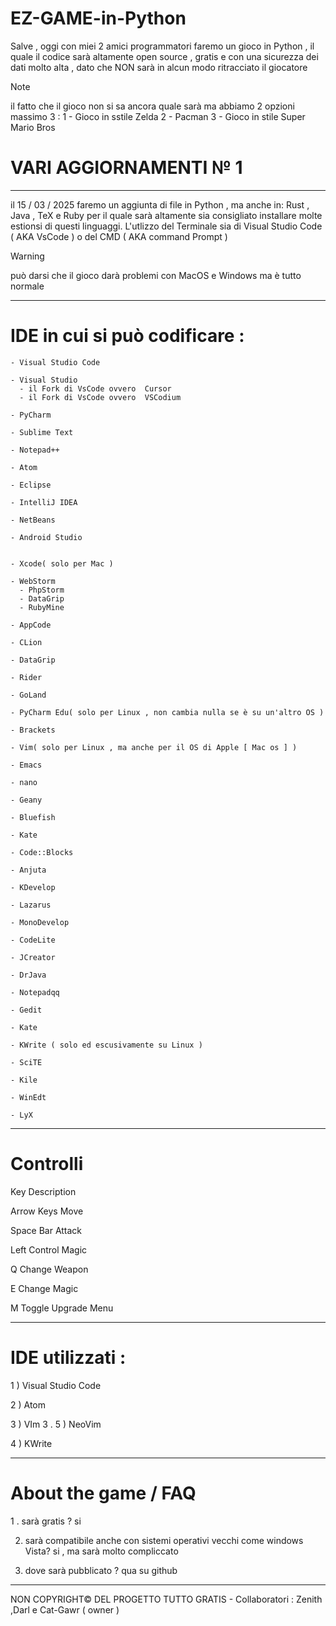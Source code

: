 # EZ-GAME-in-Python
Salve , oggi con miei 2 amici programmatori faremo un gioco in Python ,
il quale il codice sarà altamente open source , gratis e con una
sicurezza dei dati molto alta , dato che NON sarà in alcun modo ritracciato il giocatore

> [!NOTE]
> il fatto che il gioco non si sa ancora quale sarà ma abbiamo
> 2 opzioni massimo 3 :
> 1 - Gioco in sstile Zelda
> 2 - Pacman
> 3 - Gioco in stile Super Mario Bros

# VARI AGGIORNAMENTI № 1
---------------------------------------------
il 15 / 03 / 2025 faremo un aggiunta di file in Python , ma anche in:
Rust , Java , TeX e Ruby
per il quale sarà altamente sia consigliato installare molte estionsi di questi linguaggi.
L'utlizzo del Terminale sia di Visual Studio Code ( AKA VsCode ) o del CMD ( AKA command Prompt )

> [!WARNING]
> può darsi che il gioco darà problemi con MacOS e Windows ma è tutto normale

---------------------------------------------
# IDE  in cui si può codificare :
    - Visual Studio Code
    
    - Visual Studio
      - il Fork di VsCode ovvero  Cursor 
      - il Fork di VsCode ovvero  VSCodium
   
    - PyCharm
    
    - Sublime Text
    
    - Notepad++
    
    - Atom
    
    - Eclipse
    
    - IntelliJ IDEA
    
    - NetBeans
    
    - Android Studio
    
    
    - Xcode( solo per Mac )
    
    - WebStorm
      - PhpStorm
      - DataGrip 
      - RubyMine
    
    - AppCode
    
    - CLion
    
    - DataGrip
    
    - Rider
    
    - GoLand
    
    - PyCharm Edu( solo per Linux , non cambia nulla se è su un'altro OS )
    
    - Brackets
    
    - Vim( solo per Linux , ma anche per il OS di Apple [ Mac os ] )     
    
    - Emacs
    
    - nano
    
    - Geany
    
    - Bluefish
    
    - Kate
    
    - Code::Blocks
    
    - Anjuta
    
    - KDevelop
    
    - Lazarus
    
    - MonoDevelop   
    
    - CodeLite      
    
    - JCreator
    
    - DrJava
    
    - Notepadqq
    
    - Gedit
    
    - Kate
    
    - KWrite ( solo ed escusivamente su Linux )
    
    - SciTE
    
    - Kile
    
    - WinEdt
    
    - LyX

---------------------------------------------
# Controlli

Key	               Description


Arrow Keys	       Move

Space Bar	       Attack

Left Control       Magic

Q	               Change Weapon

E	               Change Magic

M	               Toggle Upgrade Menu

    
---------------------------------------------

# IDE utilizzati :
1 ) Visual Studio Code

2 ) Atom

3 ) VIm
   3 . 5 ) NeoVim

4 ) KWrite

---------------------------------------------

# About the game  / FAQ

1 . sarà gratis ?
si

2. sarà compatibile anche con sistemi operativi vecchi come windows Vista?
si , ma sarà molto compliccato

3. dove sarà pubblicato ?
qua su github

---------------------------------------------

NON COPYRIGHT© DEL PROGETTO TUTTO GRATIS           -     Collaboratori : Zenith  ,Darl e Cat-Gawr ( owner )        
   
